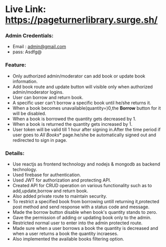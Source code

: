 # Live Link: https://pageturnerlibrary.surge.sh/
### Admin Credentials: 
  *  Email : admin@gmail.com
  *  pass: Asdfg@
### Feature:
  * Only authorized admin/moderator can add book or update book information.
  * Add book route and update button will visible only when authorized admin/moderator logins.
  * User can borrow and return book.
  * A specific user can't borrow a specific book until he/she returns it.
  * When a book becomes unavailable(quantity=)0,the **Borrow** button for it will be disabled.
  * When a book is borrowed the quantity gets decreased by 1.
  * When a book is returned the quantity gets increased by 1.
  * User token will be valid till 1 hour after signing in.After the time period if user goes to *All Books** page.he/she be automatically signed out and redirected to sign in page.

### Details:
  * Use reactjs as frontend technology and nodejs & mongodb as backend technology.
  * Used firebase for authentication.
  * Used JWT for authorization and protecting API.
  * Created API for CRUD operation on various functionality such as to add,update,borrow and return book.
  * Also added private route to maintain security.
  * To restrict a specified book from borrowing untill returning it,protected post method and send response with a status code and message.
  * Made the borrow button disable when book's quantity stands to zero.
  * Gave the permission of adding or updating book only to the admin.
  * Restricted normal user to enter into the admin protected route.
  * Made sure when a user borrows a book the quantity is decreased and when a user returns a book the quantity incraeses.
  * Also implemented the available books filtering option.
